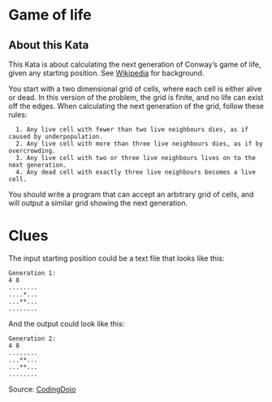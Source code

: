 # Game of life

## About this Kata

This Kata is about calculating the next generation of Conway’s game of life, given any starting position. See [Wikipedia](http://en.wikipedia.org/wiki/Conway%27s_Game_of_Life) for background.

You start with a two dimensional grid of cells, where each cell is either alive or dead. In this version of the problem, the grid is finite, and no life can exist off the edges. When calculating the next generation of the grid, follow these rules:

```
  1. Any live cell with fewer than two live neighbours dies, as if caused by underpopulation.
  2. Any live cell with more than three live neighbours dies, as if by overcrowding.
  3. Any live cell with two or three live neighbours lives on to the next generation.
  4. Any dead cell with exactly three live neighbours becomes a live cell.
```   

You should write a program that can accept an arbitrary grid of cells, and will output a similar grid showing the next generation.

# Clues

The input starting position could be a text file that looks like this:
```
Generation 1:
4 8
........
....*...
...**...
........
```
And the output could look like this:
```
Generation 2:
4 8
........
...**...
...**...
........
```

Source: [CodingDojo](https://codingdojo.org/kata/GameOfLife/)